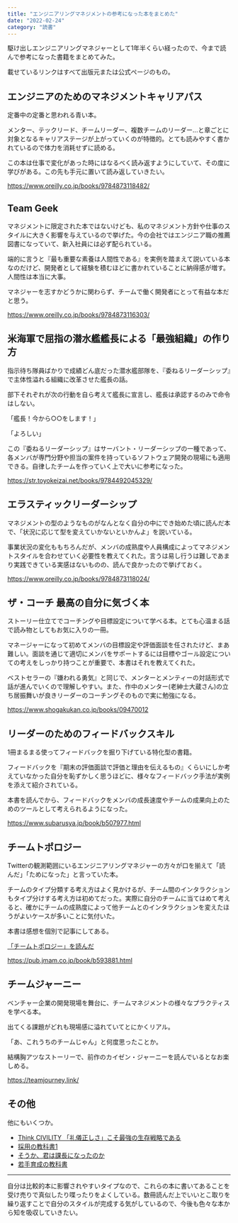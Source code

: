 ```yaml
---
title: "エンジニアリングマネジメントの参考になった本をまとめた"
date: "2022-02-24"
category: "読書"
---
```

駆け出しエンジニアリングマネジャーとして1年半くらい経ったので、今まで読んで参考になった書籍をまとめてみた。

載せているリンクはすべて出版元または公式ページのもの。

## エンジニアのためのマネジメントキャリアパス
定番中の定番と思われる青い本。

メンター、テックリード、チームリーダー、複数チームのリーダー...と章ごとに対象となるキャリアステージが上がっていくのが特徴的。とても読みやすく書かれているので体力を消耗せずに読める。

この本は仕事で変化があった時にはなるべく読み返すようにしていて、その度に学びがある。この先も手元に置いて読み返していきたい。

https://www.oreilly.co.jp/books/9784873118482/

## Team Geek
マネジメントに限定された本ではないけども、私のマネジメント方針や仕事のスタイルに大きく影響を与えているので挙げた。今の会社ではエンジニア職の推薦図書になっていて、新入社員には必ず配られている。

端的に言うと『最も重要な素養は人間性である』を実例を踏まえて説いている本なのだけど、開発者として経験を積むほどに書かれていることに納得感が増す。人間性は本当に大事。

マネジャーを志すかどうかに関わらず、チームで働く開発者にとって有益な本だと思う。

https://www.oreilly.co.jp/books/9784873116303/

## 米海軍で屈指の潜水艦艦長による「最強組織」の作り方
指示待ち隊員ばかりで成績どん底だった潜水艦部隊を、『委ねるリーダーシップ』で主体性溢れる組織に改革させた艦長の話。

部下それぞれが次の行動を自ら考えて艦長に宣言し、艦長は承認するのみで命令はしない。

「艦長！今から○○をします！」

「よろしい」

この『委ねるリーダーシップ』はサーバント・リーダーシップの一種であって、各メンバが専門分野や担当の案件を持っているソフトウェア開発の現場にも適用できる。自律したチームを作っていく上で大いに参考になった。

https://str.toyokeizai.net/books/9784492045329/

## エラスティックリーダーシップ
マネジメントの型のようなものがなんとなく自分の中にでき始めた頃に読んだ本で、「状況に応じて型を変えていかないといかんよ」を説いている。

事業状況の変化ももちろんだが、メンバの成熟度や人員構成によってマネジメントスタイルを合わせていく必要性を教えてくれた。言うは易し行うは難しであまり実践できている実感はないものの、読んで良かったので挙げておく。

https://www.oreilly.co.jp/books/9784873118024/

## ザ・コーチ 最高の自分に気づく本
ストーリー仕立てでコーチングや目標設定について学べる本。とても心温まる話で読み物としてもお気に入りの一冊。

マネージャーになって初めてメンバの目標設定や評価面談を任されたけど、まあ難しい。面談を通じて適切にメンバをサポートするには目標やゴール設定についての考えをしっかり持つことが重要で、本書はそれを教えてくれた。

ベストセラーの『嫌われる勇気』と同じで、メンターとメンティーの対話形式で話が進んでいくので理解しやすい。また、作中のメンター(老紳士大蔵さん)の立ち居振舞いが良きリーダーのコーチングそのもので実に勉強になる。

https://www.shogakukan.co.jp/books/09470012

## リーダーのためのフィードバックスキル
1冊まるまる使ってフィードバックを掘り下げている特化型の書籍。

フィードバックを『期末の評価面談で評価と理由を伝えるもの』くらいにしか考えていなかった自分を恥ずかしく思うほどに、様々なフィードバック手法が実例を添えて紹介されている。

本書を読んでから、フィードバックをメンバの成長速度やチームの成果向上のためのツールとして考えられるようになった。

https://www.subarusya.jp/book/b507977.html

## チームトポロジー
Twitterの観測範囲にいるエンジニアリングマネジャーの方々が口を揃えて「読んだ」「ためになった」と言っていた本。

チームのタイプ分類する考え方はよく見かけるが、チーム間のインタラクションもタイプ分けする考え方は初めてだった。実際に自分のチームに当てはめて考えると、確かにチームの成熟度によって他チームとのインタラクションを変えたほうがよいケースが多いことに気付いた。

本書は感想を個別で記事にしてある。

[「チームトポロジー」を読んだ](/posts/12)

https://pub.jmam.co.jp/book/b593881.html

## チームジャーニー
ベンチャー企業の開発現場を舞台に、チームマネジメントの様々なプラクティスを学べる本。

出てくる課題がどれも現場感に溢れていてとにかくリアル。

「あ、これうちのチームじゃん」と何度思ったことか。

結構胸アツなストーリーで、前作のカイゼン・ジャーニーを読んでいるとなお楽しめる。

https://teamjourney.link/

## その他
他にもいくつか。

- [Think CIVILITY 「礼儀正しさ」こそ最強の生存戦略である](https://str.toyokeizai.net/books/9784492046494/)
- [採用の教科書1](https://www.sr-inada.jp/saiyoubook/)
- [そうか、君は課長になったのか](https://www.wave-publishers.co.jp/books/9784872904499/)
- [若手育成の教科書](https://www.diamond.co.jp/book/9784478104774.html)

---
自分は比較的本に影響されやすいタイプなので、これらの本に書いてあることを受け売りで真似したり喋ったりをよくしている。数冊読んだ上でいいとこ取りを繰り返すことで自分のスタイルが完成する気がしているので、今後も色々な本から知を吸収していきたい。
